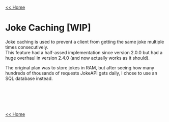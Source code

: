 [<< Home](./home.md#readme)
# Joke Caching [WIP]
Joke caching is used to prevent a client from getting the same joke multiple times consecutively.  
This feature had a half-assed implementation since version 2.0.0 but had a huge overhaul in version 2.4.0 (and now actually works as it should).  
  
The original plan was to store jokes in RAM, but after seeing how many hundreds of thousands of requests JokeAPI gets daily, I chose to use an SQL database instead.


<br><br><br><br>

[<< Home](./home.md#readme)
